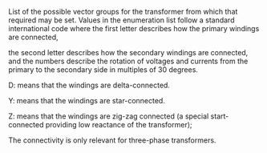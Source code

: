 List of the possible vector groups for the transformer from which that required may be set. Values in the enumeration list follow a standard international code where the first letter  describes how the primary windings are connected,

the second letter describes how the secondary windings are connected, and the numbers describe the rotation of voltages and currents from the primary to the secondary side in multiples of 30 degrees.



D: means that the windings are delta-connected.

Y: means that the windings are star-connected.

Z: means that the windings are zig-zag connected (a special start-connected providing low reactance of the transformer);

The connectivity is only relevant for three-phase transformers.
